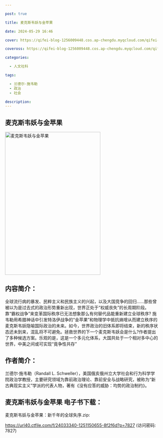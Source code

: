 ```yaml
---

post: true

title: 麦克斯韦妖与金苹果

date: 2024-05-29 16:46

cover: https://qifei-blog-1256009448.cos.ap-chengdu.myqcloud.com/qifei-blog/6558a9fcc458853aefeee744.jpg

coveross: https://qifei-blog-1256009448.cos.ap-chengdu.myqcloud.com/qifei-blog/6558a9fcc458853aefeee744.jpg

categories:

  - 人文社科

tags:

  - 兰德尔·施韦勒
  - 政治
  - 社会

description:
---
```


## 麦克斯韦妖与金苹果
<img alt="麦克斯韦妖与金苹果 " class="aligncenter loading" data-was-processed="true" decoding="async" fetchpriority="high" height="471" src="https://qifei-blog-1256009448.cos.ap-chengdu.myqcloud.com/qifei-blog/6558a9fcc458853aefeee744.jpg " style="cursor: zoom-in;" width="314"/>

## 内容简介：

全球流行病的暴发、民粹主义和民族主义的兴起，以及大国竞争的回归……那些曾被以为是过去式的政治形势重新出现，世界正处于“权威丧失”的长周期阶段。 靠“霸权战争”来变革国际秩序已无法想象那么有何替代品能重新建立全球秩序? 施韦勒用希腊神话中引发特洛伊战争的“金苹果”和物理学中抵抗熵增从而建立秩序的麦克斯韦妖隐喻国际政治的未来。如今，世界政治的旧体系即将结束，新的秩序状态还未到来，混乱将不可避免。拯救世界的下一个麦克斯韦妖会是什么?作者提出了多种候选方案。乐观的是，这是一个多元化体系，大国共处于一个相对多中心的世界，中美之间或可实现“竟争性共存”

## 作者简介：

兰德尔·施韦勒（Randall L. Schweller），美国俄亥俄州立大学社会和行为科学学院政治学教授，主要研究领域为靠前政治理论、靠前安全与战略研究，被称为“新古典现实主义”学派的代表人物，著有《没有应答的威胁：均势的政治制约》。

## 麦克斯韦妖与金苹果 电子书下载：

麦克斯韦妖与金苹果：新千年的全球失序.zip: 

https://url40.ctfile.com/f/24033340-1251150655-8f2f6d?p=7827 (访问密码: 7827)
